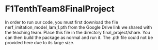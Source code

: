 # F1TenthTeam8FinalProject

In order to run our code, you must first download the file nerf_imitation_model_lam_1.pth from the Google Drive link we shared with the teaching team. Place this file in the directory final_project/share. You can then build the package as normal and run it. The .pth file could not be provided here due to its large size.
